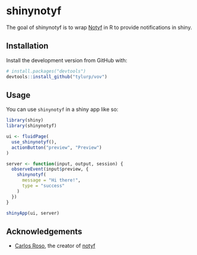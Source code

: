 
<!-- README.md is generated from README.Rmd. Please edit that file -->

# shinynotyf

<!-- badges: start -->

<!-- badges: end -->

The goal of shinynotyf is to wrap
[Notyf](https://github.com/caroso1222/notyf) in R to provide
notifications in shiny.

## Installation

Install the development version from GitHub with:

``` r
# install.packages("devtools")
devtools::install_github("tylurp/vov")
```

## Usage

You can use `shinynotyf` in a shiny app like so:

``` r
library(shiny)
library(shinynotyf)

ui <- fluidPage(
  use_shinynotyf(),
  actionButton("preview", "Preview")
)

server <- function(input, output, session) {
  observeEvent(input$preview, {
    shinynotyf(
      message = "Hi there!",
      type = "success"
    )
  })
}

shinyApp(ui, server)
```

## Acknowledgements

  - [Carlos Roso](https://github.com/caroso1222), the creator of
    [notyf](https://github.com/caroso1222/notyf)
